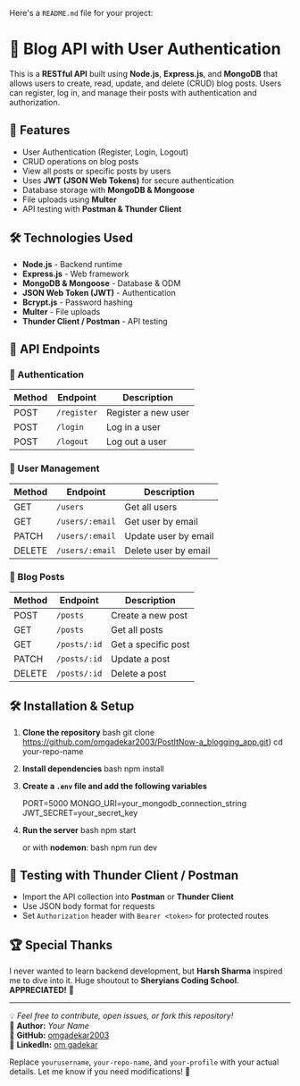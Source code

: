 Here's a `README.md` file for your project:  


# 📝 Blog API with User Authentication

This is a **RESTful API** built using **Node.js**, **Express.js**, and **MongoDB** that allows users to create, read, update, and delete (CRUD) blog posts. Users can register, log in, and manage their posts with authentication and authorization.

## 🚀 Features
- User Authentication (Register, Login, Logout)
- CRUD operations on blog posts
- View all posts or specific posts by users
- Uses **JWT (JSON Web Tokens)** for secure authentication
- Database storage with **MongoDB & Mongoose**
- File uploads using **Multer**
- API testing with **Postman & Thunder Client**

## 🛠️ Technologies Used
- **Node.js** - Backend runtime
- **Express.js** - Web framework
- **MongoDB & Mongoose** - Database & ODM
- **JSON Web Token (JWT)** - Authentication
- **Bcrypt.js** - Password hashing
- **Multer** - File uploads
- **Thunder Client / Postman** - API testing

## 📂 API Endpoints

### 🔹 Authentication
| Method | Endpoint | Description |
|--------|----------|-------------|
| POST | `/register` | Register a new user |
| POST | `/login` | Log in a user |
| POST | `/logout` | Log out a user |

### 🔹 User Management
| Method | Endpoint | Description |
|--------|----------|-------------|
| GET | `/users` | Get all users |
| GET | `/users/:email` | Get user by email |
| PATCH | `/users/:email` | Update user by email |
| DELETE | `/users/:email` | Delete user by email |

### 🔹 Blog Posts
| Method | Endpoint | Description |
|--------|----------|-------------|
| POST | `/posts` | Create a new post |
| GET | `/posts` | Get all posts |
| GET | `/posts/:id` | Get a specific post |
| PATCH | `/posts/:id` | Update a post |
| DELETE | `/posts/:id` | Delete a post |

## 🛠️ Installation & Setup
1. **Clone the repository**
   bash
   git clone https://github.com/omgadekar2003/PostItNow-a_blogging_app.git)
   cd your-repo-name
  
3. **Install dependencies**
   bash
   npm install
 
4. **Create a `.env` file and add the following variables**
 
   PORT=5000
   MONGO_URI=your_mongodb_connection_string
   JWT_SECRET=your_secret_key
  
5. **Run the server**
  bash
   npm start
 
   or with **nodemon**:
   bash
   npm run dev


## 🎯 Testing with Thunder Client / Postman
- Import the API collection into **Postman** or **Thunder Client**
- Use JSON body format for requests
- Set `Authorization` header with `Bearer <token>` for protected routes

## 🏆 Special Thanks
I never wanted to learn backend development, but **Harsh Sharma** inspired me to dive into it. Huge shoutout to **Sheryians Coding School**. **APPRECIATED!** 🎉

---

💡 *Feel free to contribute, open issues, or fork this repository!*  
📌 **Author:** *Your Name*  
📌 **GitHub:** [omgadekar2003](https://github.com/omgadekar2003)  
📌 **LinkedIn:** [om gadekar](https://linkedin.com/in/omgadekar)


Replace `yourusername`, `your-repo-name`, and `your-profile` with your actual details. Let me know if you need modifications! 🚀
